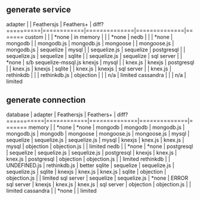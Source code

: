 
## generate service

adapter   |            | Feathersjs   | Feathers+    | diff? 
==========|============|==============|==============|=======
custom    |            |              | *none        |
in memory |            |              | *none        |
nedb      |            |              | *none        |
mongodb   |            | mongodb.js   | mongodb.js   |
mongoose  |            | mongoose.js  | mongodb.js   |
sequelize | mysql      |              | sequelize.js |
sequelize | postgresql |              | sequelize.js |
sequelize | sqlite     |              | sequelize.js |
sequelize | sql server |              | *none        | s/b sequelize-mssql.js
knexjs    | mysql      |              | knex.js      |
knexjs    | postgresql |              | knex.js      |
knexjs    | sqlite     |              | knex.js      |
knexjs    | sql server |              | knex.js      |
rethinkdb |            |              | rethinkdb.js |
objection |            |              | n/a          | limited
cassandra |            |              | n/a          | limited



## generate connection

database   | adapter    | Feathersjs   | Feathers+    | diff? 
===========|============|==============|==============|=======
memory     |            | *none        | *none        |
mongodb    | mongodb    | mongodb.js   | mongodb.js   |
mongodb    | mongoose   | mongoose.js  | mongoose.js  |
mysql      | sequelize  | sequelize.js | sequelize.js |
mysql      | knexjs     | knex.js      | knex.js      |
mysql      | objection  | objection.js |              | limited
nedb       |            | *none        | *none        |
postgresql | sequelize  | sequelize.js | sequelize.js |
postgresql | knexjs     | knex.js      | knex.js      |
postgresql | objection  | objection.js |              | limited
rethinkdb  |            | UNDEFINED.js | rethinkdb.js | better
sqlite     | sequelize  | sequelize.js | sequelize.js |
sqlite     | knexjs     | knex.js      | knex.js      |
sqlite     | objection  | objection.js |              | limited 
sql server | sequelize  | sequelize.js | *none        | ERROR
sql server | knexjs     | knex.js      | knex.js      |
sql server | objection  | objection.js |              | limited 
cassandra  |            | *none        |              | limited 
























